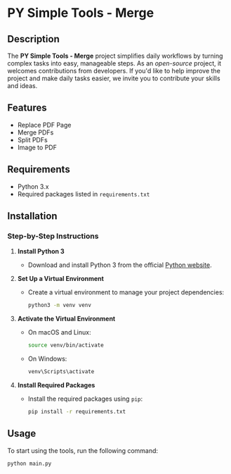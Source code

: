 # PY Simple Tools - Merge

## Description

The **PY Simple Tools - Merge** project simplifies daily workflows by turning complex tasks into easy, manageable steps. As an _open-source_ project, it welcomes contributions from developers. If you'd like to help improve the project and make daily tasks easier, we invite you to contribute your skills and ideas.

## Features

- Replace PDF Page
- Merge PDFs
- Split PDFs
- Image to PDF

## Requirements

- Python 3.x
- Required packages listed in `requirements.txt`

## Installation

### Step-by-Step Instructions

1. **Install Python 3**

   - Download and install Python 3 from the official [Python website](https://www.python.org/downloads/).

2. **Set Up a Virtual Environment**

   - Create a virtual environment to manage your project dependencies:
     ```bash
     python3 -m venv venv
     ```

3. **Activate the Virtual Environment**

   - On macOS and Linux:
     ```bash
     source venv/bin/activate
     ```
   - On Windows:
     ```bash
     venv\Scripts\activate
     ```

4. **Install Required Packages**
   - Install the required packages using `pip`:
     ```bash
     pip install -r requirements.txt
     ```

## Usage

To start using the tools, run the following command:

```bash
python main.py
```
